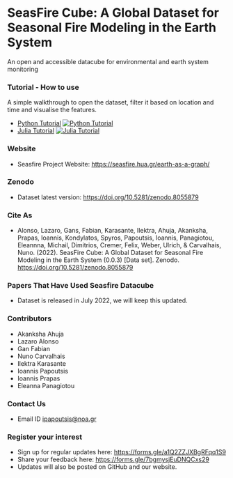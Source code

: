 # SeasFire Cube: A Global Dataset for Seasonal Fire Modeling in the Earth System
An open and accessible datacube for environmental and earth system monitoring 

### Tutorial -  How to use  
A simple walkthrough to open the dataset, filter it based on location and time and visualise the features.  
- [Python Tutorial](Python-Tutorials/Seasfire_datacube_tutorial.ipynb)  [![Python Tutorial](https://mybinder.org/badge_logo.svg)](https://mybinder.org/v2/gh/SeasFire/seasfire-datacube/main?urlpath=https%3A%2F%2Fgithub.com%2FSeasFire%2Fseasfire-datacube%2Fblob%2Fmain%2FPython-Tutorials%2FSeasfire_datacube_tutorial.ipynb)
- [Julia Tutorial](Julia-Tutorial/tutorial.ipynb) [![Julia Tutorial](https://mybinder.org/badge_logo.svg)](https://mybinder.org/v2/gh/SeasFire/seasfire-datacube/main?urlpath=https%3A%2F%2Fgithub.com%2FSeasFire%2Fseasfire-datacube%2Fblob%2Fmain%2FJulia-Tutorial%2Ftutorial.ipynb)
  

### Website 
- Seasfire Project Website: https://seasfire.hua.gr/earth-as-a-graph/

### Zenodo
- Dataset latest version: https://doi.org/10.5281/zenodo.8055879

### Cite As 
- Alonso, Lazaro, Gans, Fabian, Karasante, Ilektra, Ahuja, Akanksha, Prapas, Ioannis, Kondylatos, Spyros, Papoutsis, Ioannis, Panagiotou, Eleannna, Michail, Dimitrios, Cremer, Felix, Weber, Ulrich, & Carvalhais, Nuno. (2022). SeasFire Cube: A Global Dataset for Seasonal Fire Modeling in the Earth System (0.0.3) [Data set]. Zenodo. https://doi.org/10.5281/zenodo.8055879

### Papers That Have Used Seasfire Datacube 
- Dataset is released in July 2022, we will keep this updated. 

### Contributors 
- Akanksha Ahuja 
- Lazaro Alonso 
- Gan Fabian
- Nuno Carvalhais
- Ilektra Karasante
- Ioannis Papoutsis 
- Ioannis Prapas 
- Eleanna Panagiotou

### Contact Us 
- Email ID ipapoutsis@noa.gr

### Register your interest 
- Sign up for regular updates here: https://forms.gle/a1Q2ZZJXBgRFqq1S9
- Share your feedback here: https://forms.gle/7bgmysjEuDNQCxs29
- Updates will also be posted on GitHub and our website.
